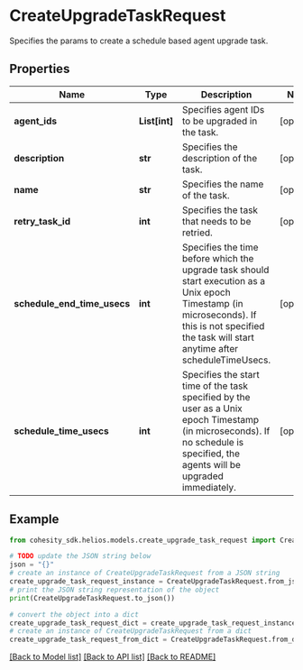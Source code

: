 # CreateUpgradeTaskRequest

Specifies the params to create a schedule based agent upgrade task.

## Properties

Name | Type | Description | Notes
------------ | ------------- | ------------- | -------------
**agent_ids** | **List[int]** | Specifies agent IDs to be upgraded in the task. | [optional] 
**description** | **str** | Specifies the description of the task. | [optional] 
**name** | **str** | Specifies the name of the task. | [optional] 
**retry_task_id** | **int** | Specifies the task that needs to be retried. | [optional] 
**schedule_end_time_usecs** | **int** | Specifies the time before which the upgrade task should start execution as a Unix epoch Timestamp (in microseconds). If this is not specified the task will start anytime after scheduleTimeUsecs. | [optional] 
**schedule_time_usecs** | **int** | Specifies the start time of the task specified by the user as a Unix epoch Timestamp (in microseconds). If no schedule is specified, the agents will be upgraded immediately. | [optional] 

## Example

```python
from cohesity_sdk.helios.models.create_upgrade_task_request import CreateUpgradeTaskRequest

# TODO update the JSON string below
json = "{}"
# create an instance of CreateUpgradeTaskRequest from a JSON string
create_upgrade_task_request_instance = CreateUpgradeTaskRequest.from_json(json)
# print the JSON string representation of the object
print(CreateUpgradeTaskRequest.to_json())

# convert the object into a dict
create_upgrade_task_request_dict = create_upgrade_task_request_instance.to_dict()
# create an instance of CreateUpgradeTaskRequest from a dict
create_upgrade_task_request_from_dict = CreateUpgradeTaskRequest.from_dict(create_upgrade_task_request_dict)
```
[[Back to Model list]](../README.md#documentation-for-models) [[Back to API list]](../README.md#documentation-for-api-endpoints) [[Back to README]](../README.md)


